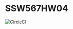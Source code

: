 # SSW567HW04
[![CircleCI](https://dl.circleci.com/status-badge/img/circleci/6eVchQHbMKX9sSXY45vxN3/5twQ9ot6WyXpqH14Pwq73Z/tree/main.svg?style=svg)](https://dl.circleci.com/status-badge/redirect/circleci/6eVchQHbMKX9sSXY45vxN3/5twQ9ot6WyXpqH14Pwq73Z/tree/main)
